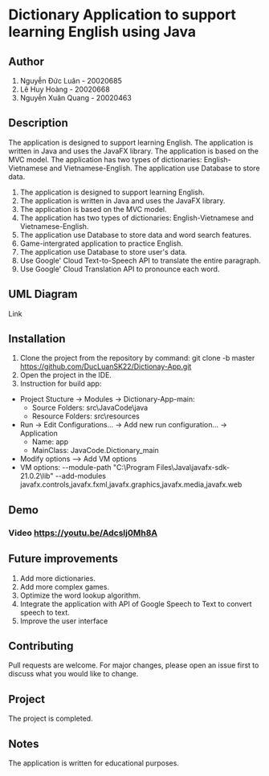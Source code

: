 
# Dictionary Application to support learning English using Java

## Author

  1. Nguyễn Đức Luân - 20020685
  2. Lê Huy Hoàng - 20020668
  3. Nguyễn Xuân Quang - 20020463
  
## Description

The application is designed to support learning English. The application is written in Java and uses the JavaFX library. The application is based on the MVC model. The application has two types of dictionaries: English-Vietnamese and Vietnamese-English. The application use Database to store data.
  1. The application is designed to support learning English.
  2. The application is written in Java and uses the JavaFX library.
  3. The application is based on the MVC model.
  4. The application has two types of dictionaries: English-Vietnamese and Vietnamese-English.
  5. The application use Database to store data and word search features.
  6. Game-intergrated application to practice English.
  7. The application use Database to store user's data.
  8. Use Google' Cloud Text-to-Speech API to translate the entire paragraph. 
  9. Use Google' Cloud Translation API to pronounce each word.
## UML Diagram
Link
## Installation

 1. Clone the project from the repository by command: git clone -b master https://github.com/DucLuanSK22/Dictionay-App.git
  2. Open the project in the IDE.
  3. Instruction for build app:
- Project Stucture -> Modules -> Dictionary-App-main:
  + Source Folders: src\JavaCode\java
  + Resource Folders: src\resources
- Run -> Edit Configurations... -> Add new run configuration... -> Application
  + Name: app
  + MainClass: JavaCode.Dictionary_main
- Modify options --> Add VM options
- VM options: --module-path "C:\Program Files\Java\javafx-sdk-21.0.2\lib" --add-modules javafx.controls,javafx.fxml,javafx.graphics,javafx.media,javafx.web  
## Demo

### Video https://youtu.be/Adcslj0Mh8A


## Future improvements

  1. Add more dictionaries.
  2. Add more complex games.
  3. Optimize the word lookup algorithm.
  4. Integrate the application with API of Google Speech to Text to convert speech to text.
  5. Improve the user interface
##  Contributing
Pull requests are welcome. For major changes, please open an issue first to discuss what you would like to change.
## Project 
The project is completed.
## Notes
The application is written for educational purposes.

